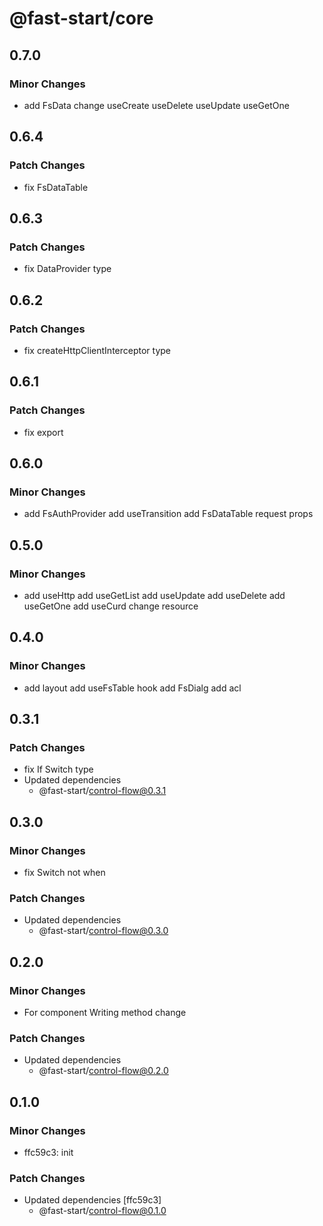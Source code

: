 # @fast-start/core

## 0.7.0

### Minor Changes

-   add FsData
    change useCreate useDelete useUpdate useGetOne

## 0.6.4

### Patch Changes

-   fix FsDataTable

## 0.6.3

### Patch Changes

-   fix DataProvider type

## 0.6.2

### Patch Changes

-   fix createHttpClientInterceptor type

## 0.6.1

### Patch Changes

-   fix export

## 0.6.0

### Minor Changes

-   add FsAuthProvider
    add useTransition
    add FsDataTable request props

## 0.5.0

### Minor Changes

-   add useHttp
    add useGetList
    add useUpdate
    add useDelete
    add useGetOne
    add useCurd
    change resource

## 0.4.0

### Minor Changes

-   add layout
    add useFsTable hook
    add FsDialg
    add acl

## 0.3.1

### Patch Changes

-   fix If Switch type
-   Updated dependencies
    -   @fast-start/control-flow@0.3.1

## 0.3.0

### Minor Changes

-   fix Switch not when

### Patch Changes

-   Updated dependencies
    -   @fast-start/control-flow@0.3.0

## 0.2.0

### Minor Changes

-   For component Writing method change

### Patch Changes

-   Updated dependencies
    -   @fast-start/control-flow@0.2.0

## 0.1.0

### Minor Changes

-   ffc59c3: init

### Patch Changes

-   Updated dependencies [ffc59c3]
    -   @fast-start/control-flow@0.1.0
